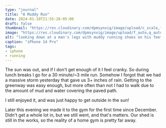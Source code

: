 ```yaml
---
type: "journal"
title: "A Muddy Run"
date: 2024-01-10T21:55:28-05:00
draft: false
thumbnail: "https://res.cloudinary.com/dpmsynxig/image/upload/c_scale,f_auto,q_auto:good,w_740/v1705028013/2024%20Posts/2024-01-10_mud-run/2024-01-10_iphone14pro.jpg"
image: "https://res.cloudinary.com/dpmsynxig/image/upload/f_auto,q_auto:good/v1705028013/2024%20Posts/2024-01-10_mud-run/2024-01-10_iphone14pro.jpg"
alt: "looking down at a man's legs with muddy running shoes on his feet"
caption: "iPhone 14 Pro"
tags:
- iphone
- running
---
```


The sun was out, and if I don't get enough of it I feel cranky. So during lunch breaks I go for a 30 minute/~3 mile run. Somehow I forgot that we had a massive storm yesterday that gave us 3+ inches of rain. Getting to the greenway was easy enough, but more often than not I had to walk due to the amount of mud and water covering the paved path.

I still enjoyed it, and was just happy to get outside in the sun! 

Later this evening we made it to the gym for the first time since December. Didn't get a whole lot in, but we still went, and that's matters. Our shed is still in the works, so the reality of a home gym is pretty far away.
